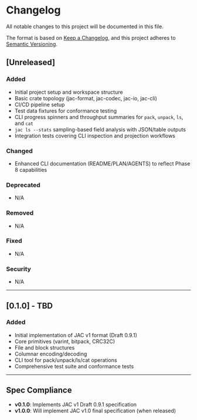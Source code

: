 # Changelog

All notable changes to this project will be documented in this file.

The format is based on [Keep a Changelog](https://keepachangelog.com/en/1.0.0/),
and this project adheres to [Semantic Versioning](https://semver.org/spec/v2.0.0.html).

## [Unreleased]

### Added
- Initial project setup and workspace structure
- Basic crate topology (jac-format, jac-codec, jac-io, jac-cli)
- CI/CD pipeline setup
- Test data fixtures for conformance testing
- CLI progress spinners and throughput summaries for `pack`, `unpack`, `ls`, and `cat`
- `jac ls --stats` sampling-based field analysis with JSON/table outputs
- Integration tests covering CLI inspection and projection workflows

### Changed
- Enhanced CLI documentation (README/PLAN/AGENTS) to reflect Phase 8 capabilities

### Deprecated
- N/A

### Removed
- N/A

### Fixed
- N/A

### Security
- N/A

---

## [0.1.0] - TBD

### Added
- Initial implementation of JAC v1 format (Draft 0.9.1)
- Core primitives (varint, bitpack, CRC32C)
- File and block structures
- Columnar encoding/decoding
- CLI tool for pack/unpack/ls/cat operations
- Comprehensive test suite and conformance tests

---

## Spec Compliance

- **v0.1.0**: Implements JAC v1 Draft 0.9.1 specification
- **v1.0.0**: Will implement JAC v1.0 final specification (when released)
